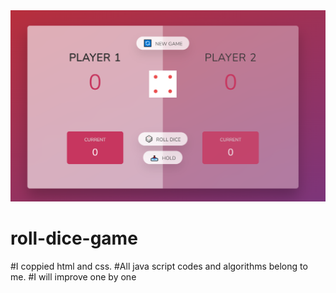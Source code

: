 
<img src = "roll.PNG"> 

# roll-dice-game
#I coppied html and css.
#All java script codes and algorithms belong to me.
#I will improve one by one
